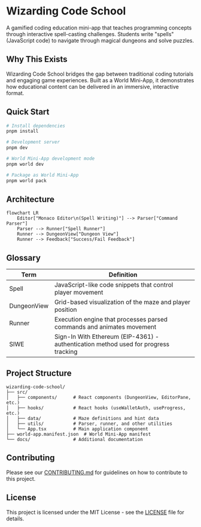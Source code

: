 # Wizarding Code School

A gamified coding education mini-app that teaches programming concepts through interactive spell-casting challenges. Students write "spells" (JavaScript code) to navigate through magical dungeons and solve puzzles.

## Why This Exists

Wizarding Code School bridges the gap between traditional coding tutorials and engaging game experiences. Built as a World Mini-App, it demonstrates how educational content can be delivered in an immersive, interactive format.

## Quick Start

```bash
# Install dependencies
pnpm install

# Development server
pnpm dev

# World Mini-App development mode
pnpm world dev

# Package as World Mini-App
pnpm world pack
```

## Architecture

```mermaid
flowchart LR
    Editor["Monaco Editor\n(Spell Writing)"] --> Parser["Command Parser"]
    Parser --> Runner["Spell Runner"]
    Runner --> DungeonView["Dungeon View"]
    Runner --> Feedback["Success/Fail Feedback"]
```

## Glossary

| Term | Definition |
|------|------------|
| Spell | JavaScript-like code snippets that control player movement |
| DungeonView | Grid-based visualization of the maze and player position |
| Runner | Execution engine that processes parsed commands and animates movement |
| SIWE | Sign-In With Ethereum (EIP-4361) - authentication method used for progress tracking |

## Project Structure

```
wizarding-code-school/
├── src/
│   ├── components/      # React components (DungeonView, EditorPane, etc.)
│   ├── hooks/           # React hooks (useWalletAuth, useProgress, etc.)
│   ├── data/            # Maze definitions and hint data
│   ├── utils/           # Parser, runner, and other utilities
│   └── App.tsx          # Main application component
├── world-app.manifest.json  # World Mini-App manifest
└── docs/                # Additional documentation
```

## Contributing

Please see our [CONTRIBUTING.md](./CONTRIBUTING.md) for guidelines on how to contribute to this project.

## License

This project is licensed under the MIT License - see the [LICENSE](./LICENSE) file for details.
